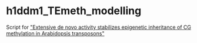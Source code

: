 # h1ddm1_TEmeth_modelling
Script for ["Extensive de novo activity stabilizes epigenetic inheritance of CG methylation in Arabidopsis transposons"](https://www.biorxiv.org/content/10.1101/2022.04.19.488736v1.full)
